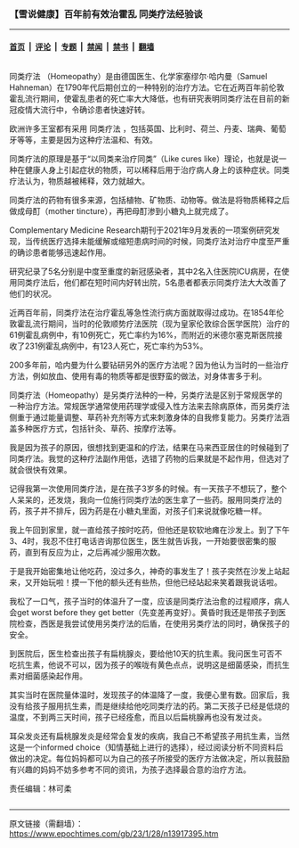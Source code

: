 ### 【雪说健康】百年前有效治霍乱 同类疗法经验谈

---

#### [首页](../../../..?n13917395) &nbsp;|&nbsp; [评论](../../../../../epoch-comment?n13917395) &nbsp;|&nbsp; [专题](../../../../../epoch-special?n13917395) &nbsp;|&nbsp; [禁闻](../../../../../epoch-news?n13917395) &nbsp;|&nbsp; [禁书](../../../../../books?n13917395) &nbsp;|&nbsp; [翻墙](https://github.com/gfw-breaker/nogfw/blob/master/README.md?n13917395)


<div class="column" id="artbody" itemprop="articleBody">
 <!-- article content begin -->
 <p>
  <ok href="https://www.epochtimes.com/gb/tag/%E5%90%8C%E7%B1%BB%E7%96%97%E6%B3%95.html">
   同类疗法
  </ok>
  （Homeopathy）是由德国医生、化学家塞缪尔·哈内曼（Samuel Hahneman）在1790年代后期创立的一种特别的治疗方法。它在近两百年前伦敦霍乱流行期间，使霍乱患者的死亡率大大降低，也有研究表明同类疗法在目前的新冠疫情大流行中，令确诊患者快速好转。
 </p>
 <p>
  欧洲许多王室都有采用
  <ok href="https://www.epochtimes.com/gb/tag/%E5%90%8C%E7%B1%BB%E7%96%97%E6%B3%95.html">
   同类疗法
  </ok>
  ，包括英国、比利时、荷兰、丹麦、瑞典、葡萄牙等等，主要是因为这种疗法温和、有效。
 </p>
 <p>
  同类疗法的原理是基于“以同类来治疗同类”（Like cures like）理论，也就是说一种在健康人身上引起症状的物质，可以稀释后用于治疗病人身上的该种症状。同类疗法认为，物质越被稀释，效力就越大。
 </p>
 <p>
  同类疗法的药物有很多来源，包括植物、矿物质、动物等。做法是将物质稀释之后做成母酊（mother tincture），再把母酊渗到小糖丸上就完成了。
 </p>
 <p>
  Complementary Medicine Research期刊于2021年9月发表的一项案例研究发现，当传统医疗选择未能缓解或缩短患病时间的时候，同类疗法对治疗中度至严重的确诊患者能够迅速起作用。
 </p>
 <p>
  研究纪录了5名分别是中度至重度的新冠感染者，其中2名入住医院ICU病房，在使用同类疗法后，他们都在短时间内好转出院，5名患者都表示同类疗法大大改善了他们的状况。
 </p>
 <p>
  近两百年前，同类疗法在治疗霍乱等急性流行病方面就取得过成功。在1854年伦敦霍乱流行期间，当时的伦敦顺势疗法医院（现为皇家伦敦综合医学医院）治疗的61例霍乱病例中，有10例死亡，死亡率约为16%，而附近的米德尔塞克斯医院接收了231例霍乱病例中，有123人死亡，死亡率约为53%。
 </p>
 <p>
  200多年前，哈内曼为什么要钻研另外的医疗方法呢？因为他认为当时的一些治疗方法，例如放血、使用有毒的物质等都是很野蛮的做法，对身体害多于利。
 </p>
 <p>
  同类疗法（Homeopathy）是另类疗法种的一种，另类疗法是区别于常规医学的一种治疗方法。常规医学通常使用药理学或侵入性方法来去除病原体，而另类疗法侧重于通过能量调整、草药补充剂等方式来刺激身体的自我修复能力。另类疗法涵盖多种医疗方式，包括针灸、草药、按摩疗法等。
 </p>
 <p>
  我是因为孩子的原因，很想找到更温和的疗法，结果在马来西亚居住的时候碰到了同类疗法。我觉的这种疗法副作用低，选错了药物的后果就是不起作用，但选对了就会很快有效果。
 </p>
 <p>
  记得我第一次使用同类疗法，是在孩子3岁多的时候。有一天孩子不想玩了，整个人呆呆的，还发烧，我向一位施行同类疗法的医生拿了一些药。服用同类疗法的药，孩子并不排斥，因为药是在小糖丸里面，对孩子们来说就像吃糖一样。
 </p>
 <p>
  我上午回到家里，就一直给孩子按时吃药，但他还是软软地瘫在沙发上。到了下午3、4时，我忍不住打电话咨询那位医生，医生就告诉我，一开始要很密集的服药，直到有反应为止，之后再减少服用次数。
 </p>
 <p>
  于是我开始密集地让他吃药，没过多久，神奇的事发生了！孩子突然在沙发上站起来，又开始玩啦！摸一下他的额头还有些热，但他已经站起来笑着跟我说话啦。
 </p>
 <p>
  我松了一口气，孩子当时的体温升了一度，应该是同类疗法治愈的过程顺序，病人会get worst before they get better（先变差再变好）。黄昏时我还是带孩子到医院检查，西医是我尝试使用另类疗法的后盾，在使用另类疗法的同时，确保孩子的安全。
 </p>
 <p>
  到医院后，医生检查出孩子有扁桃腺炎，要给他10天的抗生素。我问医生可否不吃抗生素，他说不可以，因为孩子的喉咙有黄色点点，说明这是细菌感染，而抗生素对细菌感染起作用。
 </p>
 <p>
  其实当时在医院量体温时，发现孩子的体温降了一度，我便心里有数。回家后，我没有给孩子服用抗生素，而是继续给他吃同类疗法的药。第二天孩子已经是低烧的温度，不到两三天时间，孩子已经痊愈，而且以后扁桃腺再也没有发过炎。
 </p>
 <p>
  耳朵发炎还有扁桃腺发炎是经常会复发的疾病，我自己不希望孩子用抗生素，当然这是一个informed choice（知情基础上进行的选择），经过阅读分析不同资料后做出的决定。每位妈妈都可以为自己的孩子所接受的医疗方法做决定，所以我鼓励有兴趣的妈妈不妨多参考不同的资讯，为孩子选择最合意的治疗方法。
 </p>
 <p>
  责任编辑：林可柔
 </p>
 <!-- article content end -->
</div>


<img src='http://gfw-breaker.win/epoch-news/pages/ncid1349362/n13917395.md' width='0px' height='0px'/>

---

原文链接（需翻墙）：https://www.epochtimes.com/gb/23/1/28/n13917395.htm